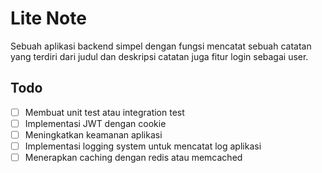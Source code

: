 # Lite Note
Sebuah aplikasi backend simpel dengan fungsi mencatat sebuah catatan yang terdiri dari judul dan deskripsi catatan juga fitur login sebagai user.

## Todo
- [ ] Membuat unit test atau integration test
- [ ] Implementasi JWT dengan cookie
- [ ] Meningkatkan keamanan aplikasi
- [ ] Implementasi logging system untuk mencatat log aplikasi
- [ ] Menerapkan caching dengan redis atau memcached
